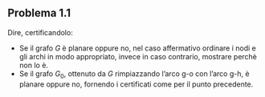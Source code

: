 ## Problema 1.1
 Dire, certificandolo: 
 - Se il grafo $G$ è planare oppure no, nel caso affermativo ordinare i nodi e gli archi in modo appropriato, invece in caso contrario, mostrare perchè non lo è. 
 - Se il grafo $G_0$, ottenuto da $G$ rimpiazzando l’arco g-o con l’arco g-h, è planare oppure no, fornendo i certificati come per il punto precedente.
